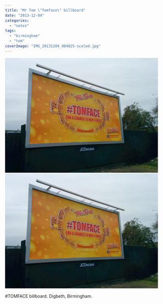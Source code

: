 ```yaml
---
title: "Mr Tom \"Tomface\" billboard"
date: "2013-12-04"
categories: 
  - "notes"
tags: 
  - "birmingham"
  - "tom"
coverImage: "IMG_20131204_084025-scaled.jpg"
---
```


[![](images/IMG_20131204_084025-scaled.jpg)](images/IMG_20131204_084025-scaled.jpg)
[![](images/IMG_20131204_084025-scaled.jpg)](images/IMG_20131204_084025-scaled.jpg)

#TOMFACE billboard. Digbeth, Birmingham.
